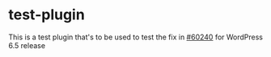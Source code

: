 # test-plugin
This is a test plugin that's to be used to test the fix in [#60240](https://core.trac.wordpress.org/ticket/60240) for WordPress 6.5 release

